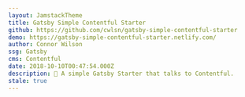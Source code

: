 ```yaml
---
layout: JamstackTheme
title: Gatsby Simple Contentful Starter
github: https://github.com/cwlsn/gatsby-simple-contentful-starter
demo: https://gatsby-simple-contentful-starter.netlify.com/
author: Connor Wilson
ssg: Gatsby
cms: Contentful
date: 2018-10-10T00:47:54.000Z
description: 🎊 A simple Gatsby Starter that talks to Contentful.
stale: true
---
```

